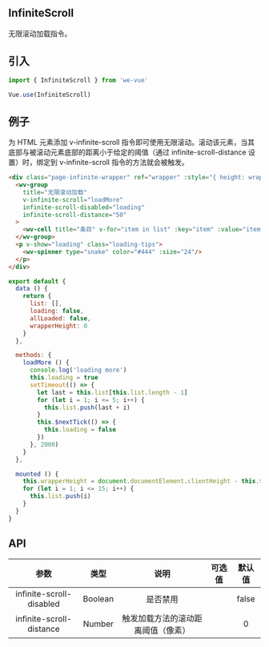 InfiniteScroll
---
无限滚动加载指令。

## 引入

```js
import { InfiniteScroll } from 'we-vue'

Vue.use(InfiniteScroll)
```

## 例子

为 HTML 元素添加 v-infinite-scroll 指令即可使用无限滚动。滚动该元素，当其底部与被滚动元素底部的距离小于给定的阈值（通过 infinite-scroll-distance 设置）时，绑定到 v-infinite-scroll 指令的方法就会被触发。

```html
<div class="page-infinite-wrapper" ref="wrapper" :style="{ height: wrapperHeight + 'px' }">
  <wv-group
    title="无限滚动加载"
    v-infinite-scroll="loadMore"
    infinite-scroll-disabled="loading"
    infinite-scroll-distance="50"
  >
    <wv-cell title="条目" v-for="item in list" :key="item" :value="item"/>
  </wv-group>
  <p v-show="loading" class="loading-tips">
    <wv-spinner type="snake" color="#444" :size="24"/>
  </p>
</div>
```

```js
export default {
  data () {
    return {
      list: [],
      loading: false,
      allLoaded: false,
      wrapperHeight: 0
    }
  },

  methods: {
    loadMore () {
      console.log('loading more')
      this.loading = true
      setTimeout(() => {
        let last = this.list[this.list.length - 1]
        for (let i = 1; i <= 5; i++) {
          this.list.push(last + i)
        }
        this.$nextTick(() => {
          this.loading = false
        })
      }, 2000)
    }
  },

  mounted () {
    this.wrapperHeight = document.documentElement.clientHeight - this.$refs.wrapper.getBoundingClientRect().top
    for (let i = 1; i <= 15; i++) {
      this.list.push(i)
    }
  }
}
```

## API

|   参数   |   类型    |   说明   | 可选值  |  默认值  |
| :----: | :-----: | :----: | :--: | :---: |
| infinite-scroll-disabled  | Boolean  |  是否禁用   |      |   false   |
| infinite-scroll-distance  | Number  |  触发加载方法的滚动距离阈值（像素）   |      |   0   |
